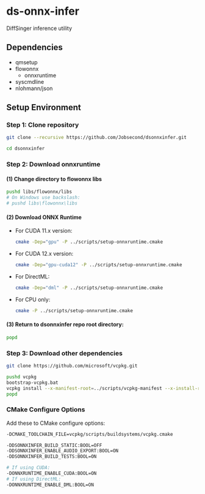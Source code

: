 # ds-onnx-infer

DiffSinger inference utility

## Dependencies

+ qmsetup
+ flowonnx
  + onnxruntime
+ syscmdline
+ nlohmann/json

## Setup Environment

### Step 1: Clone repository
```bash
git clone --recursive https://github.com/Jobsecond/dsonnxinfer.git

cd dsonnxinfer
```

### Step 2: Download onnxruntime
#### (1) Change directory to flowonnx libs

```bash
pushd libs/flowonnx/libs
# On Windows use backslash:
# pushd libs\flowonnx\libs
```

#### (2) Download ONNX Runtime
* For CUDA 11.x version:
   ```bash
   cmake -Dep="gpu" -P ../scripts/setup-onnxruntime.cmake
   ```
* For CUDA 12.x version:
   ```bash
   cmake -Dep="gpu-cuda12" -P ../scripts/setup-onnxruntime.cmake
   ```
* For DirectML:
   ```bash
   cmake -Dep="dml" -P ../scripts/setup-onnxruntime.cmake
   ```
* For CPU only:
   ```bash
   cmake -P ../scripts/setup-onnxruntime.cmake
   ```

#### (3) Return to dsonnxinfer repo root directory:
```bash
popd
```

### Step 3: Download other dependencies
```bash
git clone https://github.com/microsoft/vcpkg.git

pushd vcpkg
bootstrap-vcpkg.bat
vcpkg install --x-manifest-root=../scripts/vcpkg-manifest --x-install-root=./installed --triplet=x64-windows
popd
```

### CMake Configure Options
Add these to CMake configure options:
```bash
-DCMAKE_TOOLCHAIN_FILE=vcpkg/scripts/buildsystems/vcpkg.cmake

-DDSONNXINFER_BUILD_STATIC:BOOL=OFF
-DDSONNXINFER_ENABLE_AUDIO_EXPORT:BOOL=ON
-DDSONNXINFER_BUILD_TESTS:BOOL=ON

# If using CUDA:
-DONNXRUNTIME_ENABLE_CUDA:BOOL=ON
# If using DirectML:
-DONNXRUNTIME_ENABLE_DML:BOOL=ON
```
